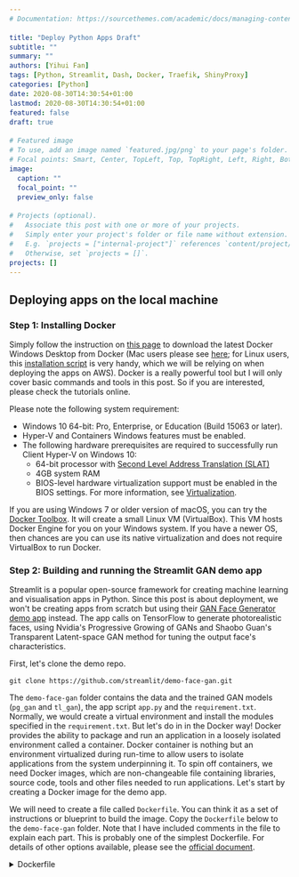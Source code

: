```yaml
---
# Documentation: https://sourcethemes.com/academic/docs/managing-content/

title: "Deploy Python Apps Draft"
subtitle: ""
summary: ""
authors: [Yihui Fan]
tags: [Python, Streamlit, Dash, Docker, Traefik, ShinyProxy]
categories: [Python]
date: 2020-08-30T14:30:54+01:00
lastmod: 2020-08-30T14:30:54+01:00
featured: false
draft: true

# Featured image
# To use, add an image named `featured.jpg/png` to your page's folder.
# Focal points: Smart, Center, TopLeft, Top, TopRight, Left, Right, BottomLeft, Bottom, BottomRight.
image:
  caption: ""
  focal_point: ""
  preview_only: false

# Projects (optional).
#   Associate this post with one or more of your projects.
#   Simply enter your project's folder or file name without extension.
#   E.g. `projects = ["internal-project"]` references `content/project/deep-learning/index.md`.
#   Otherwise, set `projects = []`.
projects: []
---
```


## Deploying apps on the local machine

### Step 1: Installing Docker

Simply follow the instruction on [this page](https://docs.docker.com/docker-for-windows/install/) to download the latest Docker Windows Desktop from Docker (Mac users please see [here](https://docs.docker.com/docker-for-mac/install/); for Linux users, this [installation script](https://get.docker.com/) is very handy, which we will be relying on when deploying the apps on AWS). Docker is a really powerful tool but I will only cover basic commands and tools in this post. So if you are interested, please check the tutorials online.

Please note the following system requirement:

* Windows 10 64-bit: Pro, Enterprise, or Education (Build 15063 or later).
* Hyper-V and Containers Windows features must be enabled.
* The following hardware prerequisites are required to successfully run Client Hyper-V on Windows 10:
  * 64-bit processor with [Second Level Address Translation (SLAT)](https://en.wikipedia.org/wiki/Second_Level_Address_Translation)
  * 4GB system RAM
  * BIOS-level hardware virtualization support must be enabled in the BIOS settings. For more information, see [Virtualization](https://docs.docker.com/docker-for-windows/troubleshoot/#virtualization-must-be-enabled).

If you are using Windows 7 or older version of macOS, you can try the [Docker Toolbox](https://docs.docker.com/toolbox/toolbox_install_windows/). It will create a small Linux VM (VirtualBox). This VM hosts Docker Engine for you on your Windows system. If you have a newer OS, then chances are you can use its native virtualization and does not require VirtualBox to run Docker.

### Step 2: Building and running the Streamlit GAN demo app

Streamlit is a popular open-source framework for creating machine learning and visualisation apps in Python. Since this post is about deployment, we won't be creating apps from scratch but using their [GAN Face Generator demo app](https://github.com/streamlit/demo-face-gan/) instead. The app calls on TensorFlow to generate photorealistic faces, using Nvidia's Progressive Growing of GANs and Shaobo Guan's Transparent Latent-space GAN method for tuning the output face's characteristics.

First, let's clone the demo repo.

```{sh}
git clone https://github.com/streamlit/demo-face-gan.git
```

The `demo-face-gan` folder contains the data and the trained GAN models (`pg_gan` and `tl_gan`), the app script `app.py` and the `requirement.txt`. Normally, we would create a virtual environment and install the modules specified in the `requirement.txt`. But let's do in in the Docker way! Docker provides the ability to package and run an application in a loosely isolated environment called a container. Docker container is nothing but an environment virtualized during run-time to allow users to isolate applications from the system underpinning it. To spin off containers, we need Docker images, which are non-changeable file containing libraries, source code, tools and other files needed to run applications. Let's start by creating a Docker image for the demo app.

We will need to create a file called `Dockerfile`. You can think it as a set of instructions or blueprint to build the image. Copy the `Dockerfile` below to the `demo-face-gan` folder. Note that I have included comments in the file to explain each part. This is probably one of the simplest Dockerfile. For details of other options available, please see the [official document](https://docs.docker.com/engine/reference/builder/).

<details>
<summary>Dockerfile</summary>
<p>
```{Dockerfile}
# Dockerfile to create a Docker image for the demo-face-gan Streamlit app

# Creates a layer from the python:3.7 Docker image
FROM python:3.7

# Copy all the files from the folders the Dockerfile is in to the container root folder
COPY . .

# Install the modules specified in the requirements.txt
RUN pip3 install -r requirements.txt

# The port on which a container listens for connections
EXPOSE 8501

# The command that run the app
CMD streamlit run app.py
```
</p>
</details>

---

Make sure Docker Desktop (daemon) is running and you have cd to the directory where the Dockerfile is and then run:

```{sh}
docker build -f Dockerfile -t streamlit-demo:latest .
```

It will take a while to set up the image. Once it is done, we can run the demo in Docker by:

```{sh}
docker run -p 8501:8501 streamlit-demo
```

Visit http://localhost:8501 to view the app.

## Deploying the demo app on the cloud with Docker Swarm

We have successfully ran the app locally. But in order to make it easily accessible to other users, we'd need to deploy it to the cloud using a container orchestration framework called Docker Swarm. You can think it as a cluster of machines on the cloud that host your app. You probably wonder why you need Docker Swarm rather than just deploying containers as we did locally, particularly if you only have one server/node/instance. Docker Captain Bret Fisher explained it well [here](https://github.com/BretFisher/ama/issues/8). I summarised a couple of key benefits of Docker Swarm below:

* Docker Swarm is fully supported by Docker Engine, which means 1) it only takes a single line of command to create a Swarm and 2) it saves you time to manually install docker-compose, which is not available in the standard Docker Engine.
* You are future-proofed. If you want to become highly-available and scale out your app, you won't need to start from scratch. Again, with Docker Swarm, it is just a few commands away from adding more nodes.
* docker-compose is only designed for development, not production, as it lacks a couple of important features out-of-the-box: 1) handling secret (that stores your keys and passwords securely) 2) auto-recovery of services, 3) rollbacks and 4) healtchecks. The last one is particularly crucial for production.
* You are able to do rolling update with Docker Swarm, which means no downtime for your app.
* Finally, if you are already using docker-compose.yml file, it is just a couple tweaks away to make it Docker Swarm friendly!

In terms of container orchestration tools, Kubernetes is more popular. It covers almost all the use cases and can be more flexible than Docker Swarm. Plus, many vendors adopt the 'Kubernetes first' support strategy and some clouds even manage/deploy Kubernetes for you. However, I'd still argue that Docker Swarm is adequate for 80% of the use cases and way much easier to set up. This means you can have your app running in hours rather than days!

### Step 1: Setting up the manager node

 There are many cloud computing providers. In this tutorial, I will use AWS EC2 but the following steps can be easily implemented in other platforms. First, please refer to [this post](https://towardsdatascience.com/how-to-host-a-r-shiny-app-on-aws-cloud-in-7-simple-steps-5595e7885722) for launching an AWS EC2 instance if you are new to EC2. Since the app is actually quite computational intensive, I chose the `t3a.medium` instance (2 vCPU, 4 GiB memory) and pick the `Ubuntu Server 18.04 LTS (HVM), SSD Volume Type` AMI. Unfortunately this is not eligible for the free tier and will incur some cost (at $0.0376 per hour). If you prefer not to spend any money, try the other platforms (such as Digital Ocean or GCP) as they all tend to offer free credits to new customers. Alternatively, you can switch to a light app and stick with the free-tier EC2 instance.

ou also need to set the relevant ports so the Swarm nodes can communicate with each other and allow traffic to your app. You should use the AWS Security Group (or equivalent from other Clouds) for easy setup and management. Below are the specific settings:

<details>
<summary>SHOW AWS security group settings</summary>
<p>

Swarm Manager Security Group (Inbound Rules):

| TYPE            | PROTOCOL | PORTS | SOURCE                     |
|-----------------|----------|-------|----------------------------|
| Custom TCP Rule | TCP      | 2377  | Swarm managers and workers |
| Custom TCP Rule | TCP      | 7946  | Swarm managers and workers |
| Custom UDP Rule | UDP      | 7946  | Swarm managers and workers |
| Custom UDP Rule | UDP      | 4789  | Swarm managers and workers |
| Custom Protocol | 50       | all   | Swarm managers and workers |
| SSH             | TCP      | 22    | Your ip                    |
| HTTP            | TCP      | 80    | Anywhere                   |
| HTTPS           | TCP      | 443   | Anywhere                   |

Swarm Worker Security Group (Inbound Rules):

| TYPE            | PROTOCOL | PORTS | SOURCE                     |
|-----------------|----------|-------|----------------------------|
| Custom TCP Rule | TCP      | 7946  | Swarm managers and workers |
| Custom UDP Rule | UDP      | 7946  | Swarm managers and workers |
| Custom UDP Rule | UDP      | 4789  | Swarm managers and workers |
| Custom Protocol | 50       | all   | Swarm managers and workers |
| SSH             | TCP      | 22    | Your ip                    |

</p>
</details>

---

We will first set up a manager node. Once you have launched the instance with the relevant ports opened, we will install Docker Engine using the setup script.

```{sh}
curl -fsSL https://get.docker.com -o get-docker.sh
sh get-docker.sh
```

After installing Docker, I'd suggest that you add your user to the 'docker' group so that you could use Docker as a non-root user.

```{sh}
sudo usermod -aG docker ubuntu
```

And don't forget the logout and back in for this change to take effect. Then you should be able to run docker commands without using `sudo`.

### Step 2: Setting up Docker Swarm

As mentioned, you just need one line of command to initiate a Docker Swarm, as it is built into the standard Docker Engine.

```{sh}
docker swarm init
```

You will see something like this:

```{sh}
Swarm initialized: current node (xxxx) is now a manager.
```

We then need to get the join token for managers and workers.

```{sh}
docker swarm join-token worker
docker swarm join-token manager
```

Note down the join commands. To add nodes to the current Swarm as a manager or worker, you simply need to launch another instance, install Docker Engine and run the join commands. However, we don't need to set them up for now.

### Step 3: Setting up domains for your app and system dashboards

Let's say you own the domain `example.com` and you want to use the subdomain `app.example.com` for your app. You need to create the following DNS records for your app and Traefik dashboard:

| RECORD TYPE | NAME                        | VALUE                            |
|-------------|-----------------------------|----------------------------------|
| A           | app.example.com             | IP of your Swarm Master instance |
| A           | traefik.sys.app.example.com | IP of your Swarm Master instance |

### Step 4: Setting up Traefik stack

Our next task is to set up the proxy/load balancer Traefik. If you have read my previous post [Securing and monitoring ShinyProxy deployment of R Shiny apps]({{< ref "/post/secure-shinyproxy/index.md" >}}), you may wonder why I switched away from Nginx to Traefik. This is mainly due to the ease of set up. Nginx settings can end up in huge config maps that are hard to read and manage. This is not an issue with Traefik, which allows you to use Docker labels to manage configs. We will see this later in the tutorial.

[Docker Swarm Rocks](https://dockerswarm.rocks/traefik/) has a wonderful tutorial for it. I have summarised the key steps here. First, we need to create an `overlay` network shared with Traefik and allow nodes on the Swarm to communicate with each other. Note that this is different from the host-specific networks we create using the default `bridge` driver, which only allows networking between containers in one server. The `overlay` network sits on top of (overlays) the host-specific networks and allows containers connected to it to communicate securely when encryption is enabled.

```{sh}
docker network create --driver=overlay traefik-public
```

Get the Swarm node ID of this node and store it in an environment variable.

```{sh}
export NODE_ID=$(docker info -f '{{.Swarm.NodeID}}')
```

Create a tag in this node, so that Traefik is always deployed to the same node and uses the same volume.

```{sh}
docker node update --label-add traefik-public.traefik-public-certificates=true $NODE_ID
```

Create an environment variable with your email, to be used for the generation of Let's Encrypt certificates.

```{sh}
export EMAIL=admin@example.com
```

Create an environment variable with the domain you want to use for the Traefik dashboard. If you specified a different domain name before, you need to update the below code accordingly. You will access the Traefik dashboard at this domain.

```{sh}
export DOMAIN=traefik.sys.app.example.com
```

Create an environment variable with a username (you will use it for the HTTP Basic Auth for Traefik dashboard).

```{sh}
export USERNAME=admin
```

Create an environment variable that stores the hashed password. Note that the below command will allow you to enter the password into an interactive prompt, which is safer just typing into the shell (which will be stored in the shell history).

```{sh}
export HASHED_PASSWORD=$(openssl passwd -apr1)
```

Check if you have successfully created a password:

```{sh}
echo $HASHED_PASSWORD
```

It will look like:

```{sh}
$apr1$HOr/xJFw$uUY15r1qS.5AA2hk.ssda1
```

Now, let's deploy the first stack - Traefik. The author at Docker Swarm Rocks did an amazing job of making this process as easy as possible. You simply need to download the yaml file.

```{sh}
curl -L dockerswarm.rocks/traefik.yml -o traefik.yml
```

If you want to edit the yaml file, I have copied them below. Note that there are some useful comments inline that tell you what each part of code does.

<details>
<summary>SHOW traefik.yml</summary>
<p>

```{yml}
version: '3.3'

services:

  traefik:
    # Use the latest Traefik image
    image: traefik:v2.2
    ports:
      # Listen on port 80, default for HTTP, necessary to redirect to HTTPS
      - 80:80
      # Listen on port 443, default for HTTPS
      - 443:443
    deploy:
      placement:
        constraints:
          # Make the traefik service run only on the node with this label
          # as the node with it has the volume for the certificates
          - node.labels.traefik-public.traefik-public-certificates == true
      labels:
        # Enable Traefik for this service, to make it available in the public network
        - traefik.enable=true
        # Use the traefik-public network (declared below)
        - traefik.docker.network=traefik-public
        # Use the custom label "traefik.constraint-label=traefik-public"
        # This public Traefik will only use services with this label
        # That way you can add other internal Traefik instances per stack if needed
        - traefik.constraint-label=traefik-public
        # admin-auth middleware with HTTP Basic auth
        # Using the environment variables USERNAME and HASHED_PASSWORD
        - traefik.http.middlewares.admin-auth.basicauth.users=${USERNAME?Variable not set}:${HASHED_PASSWORD?Variable not set}
        # https-redirect middleware to redirect HTTP to HTTPS
        # It can be re-used by other stacks in other Docker Compose files
        - traefik.http.middlewares.https-redirect.redirectscheme.scheme=https
        - traefik.http.middlewares.https-redirect.redirectscheme.permanent=true
        # traefik-http set up only to use the middleware to redirect to https
        # Uses the environment variable DOMAIN
        - traefik.http.routers.traefik-public-http.rule=Host(`${DOMAIN?Variable not set}`)
        - traefik.http.routers.traefik-public-http.entrypoints=http
        - traefik.http.routers.traefik-public-http.middlewares=https-redirect
        # traefik-https the actual router using HTTPS
        # Uses the environment variable DOMAIN
        - traefik.http.routers.traefik-public-https.rule=Host(`${DOMAIN?Variable not set}`)
        - traefik.http.routers.traefik-public-https.entrypoints=https
        - traefik.http.routers.traefik-public-https.tls=true
        # Use the special Traefik service api@internal with the web UI/Dashboard
        - traefik.http.routers.traefik-public-https.service=api@internal
        # Use the "le" (Let's Encrypt) resolver created below
        - traefik.http.routers.traefik-public-https.tls.certresolver=le
        # Enable HTTP Basic auth, using the middleware created above
        - traefik.http.routers.traefik-public-https.middlewares=admin-auth
        # Define the port inside of the Docker service to use
        - traefik.http.services.traefik-public.loadbalancer.server.port=8080
    volumes:
      # Add Docker as a mounted volume, so that Traefik can read the labels of other services
      - /var/run/docker.sock:/var/run/docker.sock:ro
      # Mount the volume to store the certificates
      - traefik-public-certificates:/certificates
    command:
      # Enable Docker in Traefik, so that it reads labels from Docker services
      - --providers.docker
      # Add a constraint to only use services with the label "traefik.constraint-label=traefik-public"
      - --providers.docker.constraints=Label(`traefik.constraint-label`, `traefik-public`)
      # Do not expose all Docker services, only the ones explicitly exposed
      - --providers.docker.exposedbydefault=false
      # Enable Docker Swarm mode
      - --providers.docker.swarmmode
      # Create an entrypoint "http" listening on address 80
      - --entrypoints.http.address=:80
      # Create an entrypoint "https" listening on address 80
      - --entrypoints.https.address=:443
      # Create the certificate resolver "le" for Let's Encrypt, uses the environment variable EMAIL
      - --certificatesresolvers.le.acme.email=${EMAIL?Variable not set}
      # Store the Let's Encrypt certificates in the mounted volume
      - --certificatesresolvers.le.acme.storage=/certificates/acme.json
      # Use the TLS Challenge for Let's Encrypt
      - --certificatesresolvers.le.acme.tlschallenge=true
      # Enable the access log, with HTTP requests
      - --accesslog
      # Enable the Traefik log, for configurations and errors
      - --log
      # Enable the Dashboard and API
      - --api
    networks:
      # Use the public network created to be shared between Traefik and
      # any other service that needs to be publicly available with HTTPS
      - traefik-public

volumes:
  # Create a volume to store the certificates, there is a constraint to make sure
  # Traefik is always deployed to the same Docker node with the same volume containing
  # the HTTPS certificates
  traefik-public-certificates:

networks:
  # Use the previously created public network "traefik-public", shared with other
  # services that need to be publicly available via this Traefik
  traefik-public:
    external: true
```

</p>
</details>

---

When you have the file in your server, cd to the file directory and use the following command to deploy a Docker Swarm stack.

```{sh}
docker stack deploy -c traefik.yml traefik
```

There is only one service in this stack. You can check the status of this service using:

```{sh}
docker service ls
```

You will see something like below:

```{sh}
ID                  NAME                MODE                REPLICAS            IMAGE               PORTS
moybzwb7mq15        traefik_traefik     replicated          1/1                 traefik:v2.2        *:80->80/tcp, *:443->443/tcp
```

It is named as `traefik_traefik` because it is deployed into a stack called `traefik` and the service name is also called `traefik`. You can customise them if you like. Also, note that the `REPLICAS` variable shows you the number of copy of this service. '1/1' means we want only one copy and there is one up and running. You can check the log using:

```{sh}
docker service logs traefik_traefik
```

A few minutes after deploying the stack, Traefik should set up the SSL certificate for your site using Let' Encrypt. You may find this is much easier and cleaner than my previous solution. Now, check out traefik.sys.app.example.com. You should see the Traefik dashboard (use the username and password you just set to log in).

![Traefik Dashboard 1](traefik_dashboard_1.png)

There are some key concepts, which I have summarised below:

* **Providers**: Discover the services that live on your infrastructure (their IP, health, ...). We are using Docker here.
* **Entrypoints**: Listen for incoming traffic (ports, ...). We have the 80 and 443 open for HTTP and HTTPS traffic.
* **Routers**: Analyse the requests (host, path, headers, SSL, ...). Currently, we only route relevant to `traefik.sys.app.example.com`. We can set up other routers later.
* **Services**: Forward the request to your services (load balancing, ...).
* **Middlewares**: May update the request or make decisions based on the request (authentication, rate limiting, headers, ...)

These were created using the commands and labels in the `traefik.yml` file. For details, you may want to check the [official Traefik documentation](https://docs.traefik.io/).

### Step 5: Setting up the Streamlit GAN demo app stack

Now that we have set up the reverse proxy and load balancer, we can simply launch the demo Streamlit GAN app as a service in the Swarm. Please clone [my GitHub repo](https://github.com/presstofan/python-app-docker-swarm-stack).

```{sh}
git clone https://github.com/presstofan/python-app-docker-swarm-stack.git
```

```{sh}
cd python-app-docker-swarm-stack
```

The `stapp.yml` file is what we need. This yaml file instructs Docker to set up a service in the Swarm. Unlike containers, a service can have many replicas (containers from the same image) to make sure the demand for the app can be met. These replicas will be deployed to different nodes of the Docker Swarm cluster and Traefik will make sure they are load balanced. I have copied `stapp.yml` file below and there are something you should know:

1. There is only one service in this stack, which is called `stapp`, which you can customise.
2. `image` is set to point to the Streamlit demo app uploaded to my Docker Hub repo. Using Docker Hub (or other similar services) to store images will make the deployment workflow much easier. If you want to deploy your own app, simply register a Docker Hub account and push the local image to it. You can find the quick start guide [here](https://docs.docker.com/docker-hub/).
3. The port for the `stapp` service is set to 8501. This is because when we create the image, we set it to open this port as default. It could be something else but we need to change the Dockerfile for the `streamlit-demo` image accordingly. Note that the port under the labels also need to be update.
4. Two overlay network need to be specified. `traefik-public` is used by the Traefik service, which will route the public HTTP/HTTPS requests to relevant services. `sp-net` is used
5. I commented out the `- node.role==manager` under the `placement: constraints:`. Because this service is the app itself, we don't need to limit it to the manager node. When we launch new workers, we want the load balancer to work and deploy the replicas of the app service to the new workers. I actually prefer to set it up to only deploy on worker nodes and let the manager node to handle just the Traefik stack. In this way, we can avoid the manager being overloaded with app requests.
6. `APP_DOMAIN` is what we set up earlier (e.g. app.example.com). If you want to host multiple apps you could set up different domains (e.g. app1.example.com, app2.example.com). You then need to set up a service for each app and specify the domain in the labels section of that service (e.g. replacing `APP_DOMAIN`). Traefik will route the visitors to different app services based on the domain specified.
7. Note that `replicas` has been set up to one. You may want to tweak it to find the right number given your Swarm cluster and the demand. Of course, you can scale it up and down afterwards.

<details>
<summary>SHOW stapp.yml</summary>
<p>

```{yml}
version: '3.3'

services:

  stapp:
    image: presstofan/streamlit-demo
    # The labels section is where you specify configuration values for Traefik.
    # Docker labels don’t do anything by themselves, but Traefik reads these so
    # it knows how to treat containers.
    ports:
      - 8501
    networks:
      - traefik-public
    deploy:
      replicas: 1
      restart_policy:
        condition: on-failure
      # placement:
      #   constraints:
      #     - node.role==manager
      labels:
          - traefik.enable=true # enable traefik
          - traefik.docker.network=traefik-public # put it in the same network as traefik
          - traefik.constraint-label=traefik-public # assign the same label as traefik so it can be discovered
          - traefik.http.routers.stapp.rule=Host(`${APP_DOMAIN?Variable not set}`) # listen to port 80 for request to APP_DOMAIN (use together with the line below)
          - traefik.http.routers.stapp.entrypoints=http
          - traefik.http.middlewares.stapp.redirectscheme.scheme=https # redirect traffic to https
          - traefik.http.middlewares.stapp.redirectscheme.permanent=true # redirect traffic to https
          - traefik.http.routers.stapp-secured.rule=Host(`${APP_DOMAIN?Variable not set}`) # listen to port 443 for request to APP_DOMAIN (use together with the line below)
          - traefik.http.routers.stapp-secured.entrypoints=https
          - traefik.http.routers.stapp-secured.tls.certresolver=le # use the Let's Encrypt certificate we set up earlier
          - traefik.http.services.stapp-secured.loadbalancer.server.port=8501 # ask Traefik to search for port 8501 of the stapp service container
    volumes:
      - /var/run/docker.sock:/var/run/docker.sock

networks:
  traefik-public:
    external: true
```

</p>
</details>

---

Before deploying the app service, let's set up the environment variable `APP_DOMAIN`. This should be the domain of your app you set up earlier with your DNS provider (e.g. app.example.com). When users visiting this domain, Traefik will route it to the app service.

```{sh}
export APP_DOMAIN=app.example.com
```

Then, let's deploy the service with the `stapp.yml` file and call it `app`.

```{sh}
docker stack deploy -c stapp.yml app
```

We can check the status of the service using:

```{sh}
docker service ls
```

You will see the following services (it can take a few minutes to download the images for the first time):

```{sh}
ID                  NAME                MODE                REPLICAS            IMAGE                              PORTS
leqx49lfktgl        app_stapp           replicated          1/1                 presstofan/streamlit-demo:latest   *:30000->8501/tcp
2eu098a9usi6        traefik_traefik     replicated          1/1                 traefik:v2.2                       *:80->80/tcp, *:443->443/tcp
```

Give it a minute and check `app.example.com` and you will see the `streamlit-demo` app. If you go to the Traefik dashboard, you can now find the additional router, service and middleware related to ShinyProxy.

This is only one replica of this service so users will share the resource from the same container. We can scale up the number of replicas:

```{sh}
docker service update app_euler --replicas 2
```

Now if you run:

```{sh}
docker stats
```

You will see two containers:

```{sh}
CONTAINER ID        NAME                                          CPU %               MEM USAGE / LIMIT     MEM %               NET I/O             BLOCK I/O           PIDS
847576f23b02        app_stapp.2.tcwdyysex8sh346zncbor5m3l         2.09%               580.9MiB / 3.797GiB   14.94%              187MB / 819kB       11.5MB / 0B         21
9017e6efae0d        app_stapp.1.qs5nv8w6pl2vy26ugmmf9g18p         2.36%               1.133GiB / 3.797GiB   29.82%              187MB / 7.13MB      12MB / 0B           21
552b874cbe5d        traefik_traefik.1.34r1hky0knrxw6eglwosby1zw   0.04%               15.27MiB / 3.797GiB   0.39%               7.02MB / 9.5MB      213kB / 45.1kB      8
```

There are many things we can tweak using the `service update`, such as cpu and memory limit. Please see [here](https://docs.docker.com/engine/reference/commandline/service_update/) for details.

### Step 6: Scaling your Swarm cluster

Now comes to the interesting part. Let's say if your app is getting popular and you want to launch an additional server to share the workload. You can easily add nodes to your Swarm.

First, we need to launch another AWS instance (or server from other Clouds). Repeat the steps above but this time we want to use the security group settings for Swarm Workers.

<details>
<summary>SHOW AWS security group settings</summary>
<p>

Swarm Worker Security Group (Inbound Rules):

| TYPE            | PROTOCOL | PORTS | SOURCE                     |
|-----------------|----------|-------|----------------------------|
| Custom TCP Rule | TCP      | 7946  | Swarm managers and workers |
| Custom UDP Rule | UDP      | 7946  | Swarm managers and workers |
| Custom UDP Rule | UDP      | 4789  | Swarm managers and workers |
| Custom Protocol | 50       | all   | Swarm managers and workers |
| SSH             | TCP      | 22    | Your ip                    |

</p>
</details>

---

SSH into the new instance and install Docker Engine as above. When that is done, we need to join the Swarm we set up and the join token we got from the Manager node would come in handy. Run it in the new instance. The token would look like something below:

```{sh}
docker swarm join --token SWMTKN-1-xxxxxxxxxxxxxxxxxxx-xxxxxxxxxxxxxxx 172.x.x.x:2377
```

If successful, you would see the message 'This node joined a swarm as a worker.' If you now switch to the Manager node shell and run:

```{sh}
docker node ls
```

You would see:

```{sh}
ID                            HOSTNAME            STATUS              AVAILABILITY        MANAGER STATUS      ENGINE VERSION
5b6py13brdoihrcct9oy68wpq *   ip-172-31-49-53     Ready               Active              Leader              19.03.10
3j3ecsf4fhz3cwhu98w5cv1bo     ip-172-31-71-189    Ready               Active                                  19.03.10
```

Congratulations! You have just created your two-node Swarm. Traefik and ShinyProxy only get deployed on the Manager node as we instructed but the Shiny apps can be deployed to the Worker nodes. Docker as the load balancer will manage that automatically. You can verify this by launching the app and `docker service ls` the services. The Shiny app is hosted by the new service `sp-service-xxxxxx`. You can use `docker service ps SERVICE` to check the node the service is on. Note that the first time you deploy a service to a node it will take some time to download the images. But it won't be a problem later on as it should have the images in the cache. Another point I want to mention is that you may have to launch the app with another username created in the `application.yml` to see two Shiny services. This is because ShinyProxy assigns service/container by the user, not session. When a user signs out, the service/container is removed.

```{sh}
ID                  NAME                                              MODE                REPLICAS            IMAGE                                  PORTS
llqkqa5fjymj        shinyproxy_euler                                  replicated          1/1                 presstofan/shiny-euler-app:latest
dgiss3o277q2        shinyproxy_shinyproxy                             replicated          1/1                 presstofan/shinyproxy-example:latest   *:30000->8080/tcp
4y0yljabbwld        sp-service-1d6329ff-1f03-47d5-a297-efd1d2e20f88   replicated          1/1                 presstofan/shiny-euler-app
moybzwb7mq15        traefik_traefik                                   replicated          1/1                 traefik:v2.2                           *:80->80/tcp, *:443->443/tcp

```

#### Choosing the number of nodes

Here are some notes on choosing the number of nodes. In theory, you can set up more than one Manager nodes (e.g. three or even five). However, the community edition of Traefik won't support distributed Let's Encrypt certificate, meaning that only one of the node can be your gateway and your DNS need to point the domain to that node. If you are building a complex app that requires HA, you want to check [Traefik Enterprise Edition](https://containo.us/traefikee/). For many use cases, making your primary Manager node sufficiently powerful (e.g. 2 GiB of memory) and offload Shiny apps to the workers would be good enough. There is less constraint in choosing the number of worker nodes and the specs depend on the app you serve.

#### Rebalancing nodes

When you add a new node to a Swarm or a node reconnects to the Swarm after a period of unavailability, the Swarm does not automatically give a workload to the idle node. According to Docker, this is a design decision.

> If the swarm periodically shifted tasks to different nodes for the sake of balance, the clients using those tasks would be disrupted. The goal is to avoid disrupting running services for the sake of balance across the swarm. When new tasks start, or when a node with running tasks becomes unavailable, those tasks are given to less busy nodes. The goal is eventual balance, with minimal disruption to the end user.

If needed, we could force the nodes to rebalance by using the command below:

```{sh}
docker service update --force
```

This is pretty handy if you have just added or removed many nodes. However, the update causes the service tasks to restart. Client applications may be disrupted.

### (Optional) Step 7: Adding the Keycloak authentication layer

| RECORD TYPE | NAME                         | VALUE                            |
|-------------|------------------------------|----------------------------------|
| A           | keycloak.sys.app.example.com | IP of your Swarm Master instance |

```{sh}
export KEYCLOAK_DOMAIN=keycloak.sys.app.example.com
```

```{sh}
export KEYCLOAK_DOMAIN=keycloak.sys.app.example.com
```

```{sh}
docker network create --driver=overlay keycloak-net
```


Then, let's deploy the Keycloak server service with the `keycloak.yml` file and call it `keycloak`.

```{sh}
docker stack deploy -c keycloak.yml keycloak
```

We can check the status of the service using:

```{sh}
docker service ls
```

You will see two additional Keycloak services (again, it can take a few minutes to download the images for the first time):

```{sh}
ID                  NAME                   MODE                REPLICAS            IMAGE                              PORTS
leqx49lfktgl        app_stapp              replicated          1/1                 presstofan/streamlit-demo:latest   *:30000->8501/tcp
e8sikdsjltzy        keycloak_keycloak      replicated          1/1                 jboss/keycloak:11.0.2
lwsiidfav2oe        keycloak_keycloak_db   replicated          0/1                 postgres:11.2-alpine
2eu098a9usi6        traefik_traefik        replicated          1/1                 traefik:v2.2                       *:80->80/tcp, *:443->443/tcp
```

Give it a minute and check `keycloak.sys.app.example.com` and you will see the Keycloak management. If you go to the Traefik dashboard, you can now find the additional router, service and middleware related to ShinyProxy.